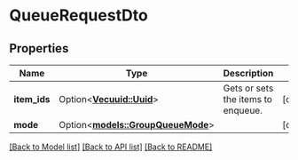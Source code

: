 # QueueRequestDto

## Properties

Name | Type | Description | Notes
------------ | ------------- | ------------- | -------------
**item_ids** | Option<[**Vec<uuid::Uuid>**](uuid::Uuid.md)> | Gets or sets the items to enqueue. | [optional]
**mode** | Option<[**models::GroupQueueMode**](GroupQueueMode.md)> |  | [optional]

[[Back to Model list]](../README.md#documentation-for-models) [[Back to API list]](../README.md#documentation-for-api-endpoints) [[Back to README]](../README.md)


